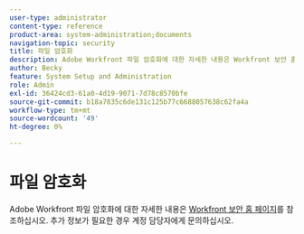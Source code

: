 ```yaml
---
user-type: administrator
content-type: reference
product-area: system-administration;documents
navigation-topic: security
title: 파일 암호화
description: Adobe Workfront 파일 암호화에 대한 자세한 내용은 Workfront 보안 홈 페이지를 참조하십시오. 추가 정보가 필요한 경우 계정 담당자에게 문의하십시오.
author: Becky
feature: System Setup and Administration
role: Admin
exl-id: 36424cd3-61a0-4d19-9071-7d78c8570bfe
source-git-commit: b18a7835c6de131c125b77c6688057638c62fa4a
workflow-type: tm+mt
source-wordcount: '49'
ht-degree: 0%

---
```


# 파일 암호화

Adobe Workfront 파일 암호화에 대한 자세한 내용은 [Workfront 보안 홈 페이지](https://www.adobe.com/legal/terms/enterprise-licensing/workfront-legacy-terms.html)를 참조하십시오. 추가 정보가 필요한 경우 계정 담당자에게 문의하십시오.
